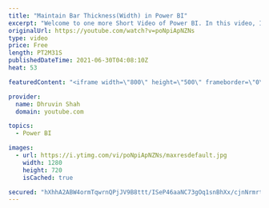 ```yaml
---
title: "Maintain Bar Thickness(Width) in Power BI"
excerpt: "Welcome to one more Short Video of Power BI. In this video, I'm going to explain how you can maintain the thickness of your bar in  Power BI. Most of the time when we add bar chart, column chart, stacked chart in Power BI, the thickness of each bar managed automatically. Sometimes, we need to maintain"
originalUrl: https://youtube.com/watch?v=poNpiApNZNs
type: video
price: Free
length: PT2M31S
publishedDateTime: 2021-06-30T04:08:10Z
heat: 53

featuredContent: "<iframe width=\"800\" height=\"500\" frameborder=\"0\" src=\"https://www.youtube.com/embed/poNpiApNZNs\" allow=\"accelerometer; autoplay; encrypted-media; gyroscope; picture-in-picture\" allowfullscreen></iframe>"

provider:
  name: Dhruvin Shah
  domain: youtube.com

topics:
  - Power BI

images:
  - url: https://i.ytimg.com/vi/poNpiApNZNs/maxresdefault.jpg
    width: 1280
    height: 720
    isCached: true

secured: "hXhhA2ABW4ormTqwrnQPjJV9B8ttt/ISeP46aaNC73gOq1snBhXx/cjnNrmrt1ql0UO0IxSjxD3O3JWi/JFLyKF1WvoPsc3tjEIGZpGitPeTZ5KJNYtrDFKyiRqPBZOMPTmu5WXXX3TcX4V1qlEpQt3mAnPlWN22MAIIqVYSzPKEil+8q+wf2Vtxb5H68GPmohypHQVaCNdgPeYdfgy/73u7VFqiC0Tz56TyLNKKIwQxZyltPP2+SaYYUTyhRLEQHbpPxR1tVriyxFVLEZAljHPMkTgtwZiHQ9ltjLKSXOMV5j5mIzh2O6G5XHsjQ6m8jycf2jXQfitMytEGOrpJwzpwO5ZtVtS8VdNISloAVi32EzOgoX0h/zKX271y9nd9NjBAVWiUEiFWZQHwX+Mdnpgym3dg4Trx1NouU9NYmPg=;z1MRUJDMErWLQWA/0eDMdw=="
---
```


